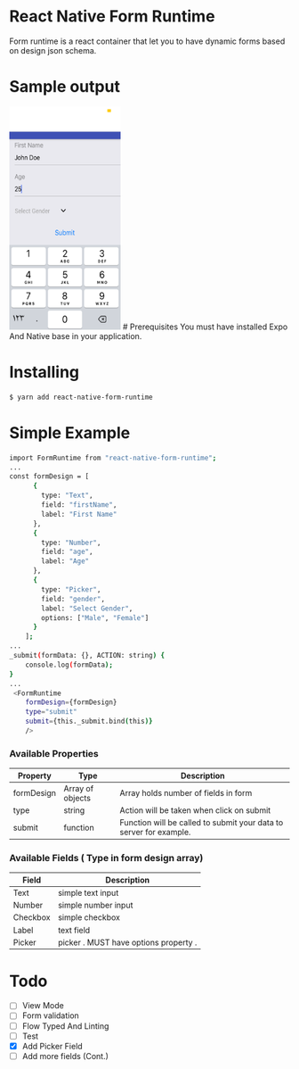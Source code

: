# React Native Form Runtime
Form runtime is a react container that let you to have dynamic forms based on design json schema.

# Sample output
<img src="Example.png" width="200" height="400" />
# Prerequisites
You must have installed Expo And Native base in your application.

# Installing
```sh
$ yarn add react-native-form-runtime
```
# Simple Example
```sh
import FormRuntime from "react-native-form-runtime";
...
const formDesign = [
      {
        type: "Text",
        field: "firstName",
        label: "First Name"
      },
      {
        type: "Number",
        field: "age",
        label: "Age"
      },
      {
        type: "Picker",
        field: "gender",
        label: "Select Gender",
        options: ["Male", "Female"]
      }        
    ];
...
_submit(formData: {}, ACTION: string) {
    console.log(formData);
} 
...
 <FormRuntime
    formDesign={formDesign}
    type="submit"
    submit={this._submit.bind(this)}
    />
```
### Available Properties

| Property | Type |  Description |
| ------ | ------ | ------ |
| formDesign | Array of objects | Array holds number of fields in form 
| type | string | Action will be taken when click on submit
| submit | function | Function will be called to submit your data to server for example.

### Available Fields ( Type in form design array)

| Field |  Description |
| ------ | ------
| Text | simple text input 
| Number | simple number input 
| Checkbox | simple checkbox
| Label | text field
| Picker | picker . MUST have options property . 

# Todo

- [ ] View Mode
- [ ] Form validation
- [ ] Flow Typed And Linting
- [ ] Test
- [x] Add Picker Field
- [ ] Add more fields (Cont.)
